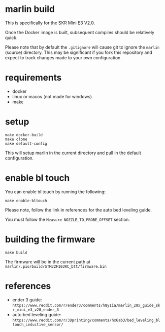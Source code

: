 # marlin build

This is specifically for the SKR Mini E3 V2.0.

Once the Docker image is built, subsequent compiles should be relatively quick.

Please note that by default the `.gitignore` will cause git to ignore the `marlin` (source) directory. This may be significant if you fork this repository and expect to track changes made to your own configuration.

# requirements

- docker
- linux or macos (not made for windows)
- make

# setup

```
make docker-build
make clone
make default-config
```

This will setup marlin in the current directory and pull in the default configuration.

# enable bl touch

You can enable bl touch by running the following:

```
make enable-bltouch
```

Please note, follow the link in references for the auto bed leveling guide.

You must follow the `Measure NOZZLE_TO_PROBE_OFFSET` section.

# building the firmware

```
make build
```

The firmware will be in the current path at `marlin/.pio/build/STM32F103RC_btt/firmware.bin`

# references

- ender 3 guide: `https://www.reddit.com/r/ender3/comments/h8y1ia/marlin_20x_guide_skr_mini_e3_v20_ender_3`
- auto bed leveling guide: `https://www.reddit.com/r/3Dprinting/comments/hx6ab3/bed_leveling_bltouch_inductive_sensor/`
